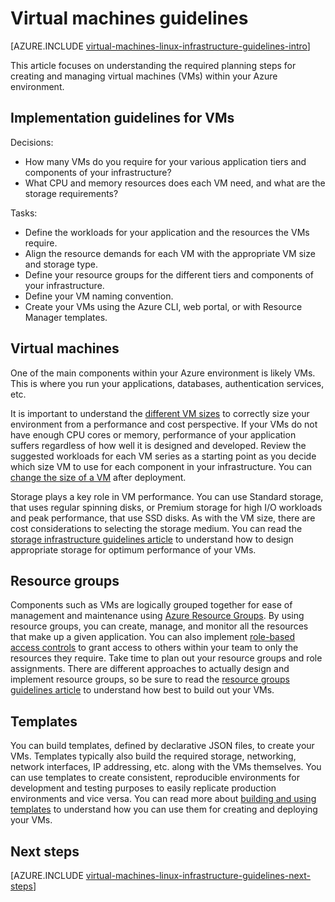 <properties
    pageTitle="Linux Virtual Machines Guidelines | Microsoft Azure"
    description="Learn about the key design and implementation guidelines for deploying Linux virtual machines into Azure"
    documentationCenter=""
    services="virtual-machines-linux"
    authors="iainfoulds"
    manager="timlt"
    editor=""
    tags="azure-resource-manager"/>

<tags
    ms.service="virtual-machines-linux"
    ms.workload="infrastructure-services"
    ms.tgt_pltfrm="vm-linux"
    ms.devlang="na"
    ms.topic="article"
    ms.date="09/08/2016"
    ms.author="iainfou"/>

# <a name="virtual-machines-guidelines"></a>Virtual machines guidelines

[AZURE.INCLUDE [virtual-machines-linux-infrastructure-guidelines-intro](../../includes/virtual-machines-linux-infrastructure-guidelines-intro.md)] 

This article focuses on understanding the required planning steps for creating and managing virtual machines (VMs) within your Azure environment.

## <a name="implementation-guidelines-for-vms"></a>Implementation guidelines for VMs
Decisions:

- How many VMs do you require for your various application tiers and components of your infrastructure?
- What CPU and memory resources does each VM need, and what are the storage requirements?

Tasks:

- Define the workloads for your application and the resources the VMs require.
- Align the resource demands for each VM with the appropriate VM size and storage type.
- Define your resource groups for the different tiers and components of your infrastructure.
- Define your VM naming convention.
- Create your VMs using the Azure CLI, web portal, or with Resource Manager templates.

## <a name="virtual-machines"></a>Virtual machines

One of the main components within your Azure environment is likely VMs. This is where you run your applications, databases, authentication services, etc.

It is important to understand the [different VM sizes](virtual-machines-linux-sizes.md) to correctly size your environment from a performance and cost perspective. If your VMs do not have enough CPU cores or memory, performance of your application suffers regardless of how well it is designed and developed. Review the suggested workloads for each VM series as a starting point as you decide which size VM to use for each component in your infrastructure. You can [change the size of a VM](virtual-machines-linux-change-vm-size.md) after deployment.

Storage plays a key role in VM performance. You can use Standard storage, that uses regular spinning disks, or Premium storage for high I/O workloads and peak performance, that use SSD disks. As with the VM size, there are cost considerations to selecting the storage medium. You can read the [storage infrastructure guidelines article](virtual-machines-linux-infrastructure-storage-solutions-guidelines.md) to understand how to design appropriate storage for optimum performance of your VMs.


## <a name="resource-groups"></a>Resource groups
Components such as VMs are logically grouped together for ease of management and maintenance using [Azure Resource Groups](../azure-resource-manager/resource-group-overview.md). By using resource groups, you can create, manage, and monitor all the resources that make up a given application. You can also implement [role-based access controls](../active-directory/role-based-access-control-what-is.md) to grant access to others within your team to only the resources they require. Take time to plan out your resource groups and role assignments. There are different approaches to actually design and implement resource groups, so be sure to read the [resource groups guidelines article](virtual-machines-linux-infrastructure-resource-groups-guidelines.md) to understand how best to build out your VMs.


## <a name="templates"></a>Templates 
You can build templates, defined by declarative JSON files, to create your VMs. Templates typically also build the required storage, networking, network interfaces, IP addressing, etc. along with the VMs themselves. You can use templates to create consistent, reproducible environments for development and testing purposes to easily replicate production environments and vice versa. You can read more about [building and using templates](../azure-resource-manager/resource-group-overview.md#template-deployment) to understand how you can use them for creating and deploying your VMs.


## <a name="next-steps"></a>Next steps
[AZURE.INCLUDE [virtual-machines-linux-infrastructure-guidelines-next-steps](../../includes/virtual-machines-linux-infrastructure-guidelines-next-steps.md)] 